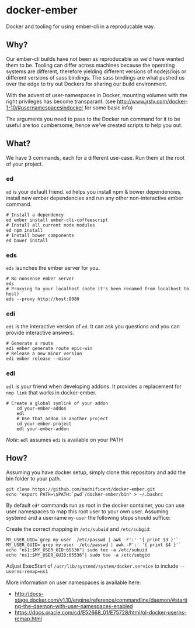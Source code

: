 # docker-ember

Docker and tooling for using ember-cli in a reproducable way.

## Why?

Our ember-cli builds have not been as reproducable as we'd have wanted
them to be.  Tooling can differ across machines because the operating
systems are different, therefore yielding different versions of
nodejs/iojs or different versions of sass bindings.  The sass bindings
are what pushed us over the edge to try out Dockers for sharing our
build environment.

With the advent of user-namespaces in Docker, mounting volumes with
the right privileges has become
transparant. (see http://www.jrslv.com/docker-1-10/#usernamespacesindocker
for some basic info)

The arguments you need to pass to the Docker run command for it to be
useful are too cumbersome, hence we've created scripts to help you
out.

## What?

We have 3 commands, each for a different use-case.  Run them at the
root of your project.

### ed

`ed` is your default friend.  `ed` helps you install npm & bower
dependencies, install new ember dependencies and run any other
non-interactive ember command.

    # Install a dependency
    ed ember install ember-cli-coffeescript
    # Install all current node modules
    ed npm install
    # Install bower components
    ed bower install

### eds

`eds` launches the ember server for you.

    # No nonsense ember server
    eds
    # Proxying to your localhost (note it's been renamed from localhost to host)
    eds --proxy http://host:8080

### edi

`edi` is the interactive version of `ed`.  It can ask you questions
and you can provide interactive answers.

    # Generate a route
    edi ember generate route epic-win
    # Release a new minor version
    edi ember release --minor

### edl
`edl` is your friend when developing addons. It provides a replacement for `nmp link` that works in docker-ember. 

    # Create a global symlink of your addon
		cd your-ember-addon
		edl
		# Use that addon in another project
		cd your-ember-project
		edl your-ember-addon

*Note*: `edl` assumes `edi` is available on your PATH

## How?
Assuming you have docker setup, simply clone this repository and add the bin folder to your path.

```
git clone https://github.com/madnificent/docker-ember.git
echo "export PATH=\$PATH:`pwd`/docker-ember/bin" > ~/.bashrc
```

By default `ed*` commands run as root in the docker container, you can use user namespaces to map this root user to your own user.
Assuming systemd and a username `my-user` the following steps should suffice:

Create the correct mapping in `/etc/subuid` and `/etc/subgid`:

```
MY_USER_UID=`grep my-user  /etc/passwd | awk -F':' '{ print $3 }'`
MY_USER_GUID=`grep my-user  /etc/passwd | awk -F':' '{ print $4 }'`
echo "ns1:$MY_USER_UID:65536"| sudo tee -a /etc/subuid
echo "ns1:$MY_USER_GUID:65536"| sudo tee -a /etc/subgid
```

Adjust ExecStart of `/usr/lib/systemd/system/docker.service` to include `--userns-remap=ns1`

More information on user namespaces is available here:
 * http://docs-stage.docker.com/v1.10/engine/reference/commandline/daemon/#starting-the-daemon-with-user-namespaces-enabled
 * https://docs.oracle.com/cd/E52668_01/E75728/html/ol-docker-userns-remap.html